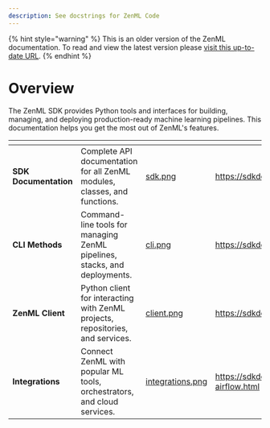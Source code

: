 ```yaml
---
description: See docstrings for ZenML Code
---
```


{% hint style="warning" %}
This is an older version of the ZenML documentation. To read and view the latest version please [visit this up-to-date URL](https://docs.zenml.io).
{% endhint %}


# Overview

The ZenML SDK provides Python tools and interfaces for building, managing, and deploying production-ready machine learning pipelines. This documentation helps you get the most out of ZenML's features.

<table data-card-size="large" data-view="cards" data-full-width="false"><thead><tr><th></th><th></th><th data-hidden data-card-cover data-type="files"></th><th data-hidden data-card-target data-type="content-ref"></th></tr></thead><tbody><tr><td><strong>SDK Documentation</strong></td><td>Complete API documentation for all ZenML modules, classes, and functions.</td><td><a href=".gitbook/assets/sdk.png">sdk.png</a></td><td><a href="https://sdkdocs.zenml.io">https://sdkdocs.zenml.io</a></td></tr><tr><td><strong>CLI Methods</strong></td><td>Command-line tools for managing ZenML pipelines, stacks, and deployments.</td><td><a href=".gitbook/assets/cli.png">cli.png</a></td><td><a href="https://sdkdocs.zenml.io/latest/cli.html">https://sdkdocs.zenml.io/latest/cli.html</a></td></tr><tr><td><strong>ZenML Client</strong></td><td>Python client for interacting with ZenML projects, repositories, and services.</td><td><a href=".gitbook/assets/client.png">client.png</a></td><td><a href="https://sdkdocs.zenml.io/latest/core_code_docs/core-client.html">https://sdkdocs.zenml.io/latest/core_code_docs/core-client.html</a></td></tr><tr><td><strong>Integrations</strong></td><td>Connect ZenML with popular ML tools, orchestrators, and cloud services.</td><td><a href=".gitbook/assets/integrations.png">integrations.png</a></td><td><a href="https://sdkdocs.zenml.io/latest/integration_code_docs/integrations-airflow.html">https://sdkdocs.zenml.io/latest/integration_code_docs/integrations-airflow.html</a></td></tr></tbody></table>
